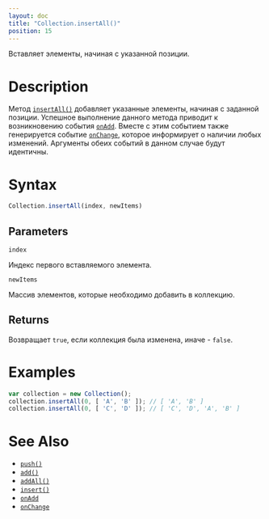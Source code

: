 ```yaml
---
layout: doc
title: "Collection.insertAll()"
position: 15
---
```


Вставляет элементы, начиная с указанной позиции.

# Description

Метод [`insertAll()`](../Collection.insertAll/) добавляет указанные элементы, начиная с заданной позиции.
Успешное выполнение данного метода приводит к возникновению события [`onAdd`](../Collection.onAdd/).
Вместе с этим событием также генерируется событие [`onChange`](../Collection.onChange/), которое
информирует о наличии любых изменений. Аргументы обеих событий в данном случае будут идентичны.

# Syntax

```js
Collection.insertAll(index, newItems)
```

## Parameters

`index`

Индекс первого вставляемого элемента.

`newItems`

Массив элементов, которые необходимо добавить в коллекцию.

## Returns

Возвращает `true`, если коллекция была изменена, иначе - `false`.

# Examples

```js
var collection = new Collection();
collection.insertAll(0, [ 'A', 'B' ]); // [ 'A', 'B' ]
collection.insertAll(0, [ 'C', 'D' ]); // [ 'C', 'D', 'A', 'B' ]
```

# See Also

* [`push()`](../Collection.push/)
* [`add()`](../Collection.add/)
* [`addAll()`](../Collection.addAll/)
* [`insert()`](../Collection.insert/)
* [`onAdd`](../Collection.onAdd/)
* [`onChange`](../Collection.onChange/)

